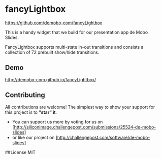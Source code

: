 fancyLightbox
=============
https://github.com/demobo-com/fancyLightbox

This is a handy widget that we build for our presentation app de Mobo Slides.

FancyLightbox supports multi-state in-out transitions and consists a collection of 72 prebuilt show/hide transitions.

## Demo
http://demobo-com.github.io/fancyLightbox/

## Contributing
All contributions are welcome! The simplest way to show your support for this project is to **"star" it**.

* You can support us more by voting for us on [http://siliconimage.challengepost.com/submissions/25524-de-mobo-slides]
* or like our project on [http://challengepost.com/software/de-mobo-slides]

##License
MIT
